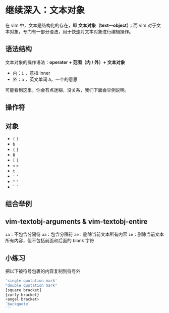 # 继续深入：文本对象

  在 vim 中，文本是结构化的存在，即 **文本对象（text—object）**；而 vim 对于文本对象，专门有一部分语法，用于快速对文本对象进行编辑操作。 

## 语法结构

  文本对象的操作语法：**operater + 范围（内 / 外）+ 文本对象**
  
  - 内：`i` ，意指 inner
  - 外：`a` ，英文单词 a，一个的意思

  可能看到这里，你会有点迷糊，没关系，我们下面会举例说明。
  
## 操作符

## 对象

  - `(` `)`
  - `b`
  - `{` `}`
  - `B`
  - `[` `]`
  - `<` `>`
  - `t`
  - `'` `'`
  - `"` `"`
  - `` ` `` `` ` ``

## 组合举例

## vim-textobj-arguments & vim-textobj-entire

  `ia`：不包含分隔符
  `aa`：包含分隔符
  `ae`：删除当前文本所有内容
  `ie`：删除当前文本所有内容，但不包括前面和后面的 blank 字符
  
## 小练习
  
  把以下被符号包裹的内容复制到符号外

  ``````js
  'single quotation mark'
  "double quotation mark"
  [square bracket]
  {curly bracket}
  <angel bracket>
  `backquote`
  ```